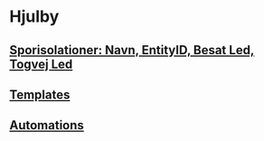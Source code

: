 # Hjulby

## [Sporisolationer: Navn, EntityID, Besat Led, Togvej Led](./Ju-Sporisolationer.md)

## [Templates](./Templates.md)

## [Automations](./Automations.md)
